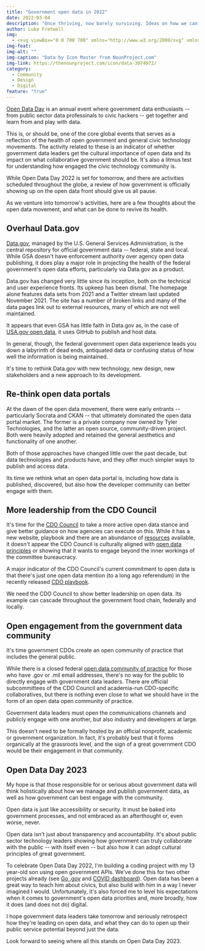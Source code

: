 ```yaml
---
title: "Government open data in 2022"
date: 2022-03-04
description: "Once thriving, now barely surviving. Ideas on how we can breathe more life into it."
author: Luke Fretwell
img: 
  - <svg viewBox="0 0 700 700" xmlns="http://www.w3.org/2000/svg" xmlns:xlink="http://www.w3.org/1999/xlink"><path d="M406 280c0 34.02-27.578 61.602-61.602 61.602-34.02 0-61.598-27.582-61.598-61.602s27.578-61.602 61.598-61.602C378.421 218.398 406 245.98 406 280M529.2 246.4c-16.633 0-30.406 12.152-33.098 28h-56.5c-3.078 0-5.602 2.52-5.602 5.602 0 3.078 2.52 5.601 5.602 5.601h56.504c2.688 15.848 16.465 28 33.098 28 18.535 0 33.602-15.062 33.602-33.602-.004-18.535-15.07-33.602-33.605-33.602zm0 56c-12.375 0-22.398-10.023-22.398-22.398s10.023-22.398 22.398-22.398 22.398 10.023 22.398 22.398c.004 12.375-10.023 22.398-22.398 22.398zM126 280c0 18.535 15.062 33.602 33.602 33.602 16.633 0 30.406-12.152 33.098-28h56.5c3.078 0 5.602-2.52 5.602-5.602 0-3.078-2.52-5.601-5.602-5.601h-56.504c-2.688-15.848-16.465-28-33.098-28C141.063 246.399 126 261.465 126 280zm33.602-22.398C171.977 257.602 182 267.625 182 280s-10.023 22.398-22.398 22.398-22.398-10.023-22.398-22.398c-.004-12.375 10.02-22.398 22.398-22.398zM344.4 190.4c3.078 0 5.602-2.52 5.602-5.602v-56.5c15.848-2.687 28-16.465 28-33.098 0-18.535-15.062-33.602-33.602-33.602-18.535 0-33.602 15.062-33.602 33.602 0 16.633 12.152 30.406 28 33.098l.004 56.504c0 3.079 2.519 5.598 5.597 5.598zm-22.398-95.199c0-12.375 10.023-22.398 22.398-22.398s22.398 10.023 22.398 22.398-10.023 22.398-22.398 22.398c-12.375.004-22.398-10.023-22.398-22.398zM344.4 369.6c-3.078 0-5.602 2.52-5.602 5.602v56.504c-15.848 2.687-28 16.465-28 33.098 0 18.535 15.062 33.602 33.602 33.602 18.535 0 33.602-15.062 33.602-33.602 0-16.633-12.152-30.406-28-33.098v-56.508c0-3.078-2.52-5.598-5.601-5.598zm22.402 95.199c0 12.375-10.023 22.398-22.398 22.398s-22.398-10.023-22.398-22.398 10.023-22.398 22.398-22.398c12.375-.004 22.398 10.023 22.398 22.398zM155.96 149.35c8.734 8.734 20.215 13.105 31.695 13.105a44.647 44.647 0 0027.441-9.406l63.617 63.617c1.121 1.12 2.52 1.625 3.977 1.625 1.457 0 2.855-.559 3.976-1.625a5.576 5.576 0 000-7.895l-63.676-63.676c6.106-7.84 9.465-17.359 9.465-27.44 0-11.985-4.648-23.239-13.105-31.696s-19.711-13.105-31.695-13.105-23.238 4.649-31.695 13.105c-17.473 17.473-17.473 45.918 0 63.391zm7.95-55.441c6.327-6.328 14.784-9.856 23.741-9.856 8.961 0 17.414 3.473 23.742 9.856 6.328 6.328 9.856 14.785 9.856 23.742 0 8.96-3.473 17.414-9.856 23.742-13.105 13.105-34.44 13.105-47.543 0-13.043-13.098-13.043-34.379.059-47.484zM417.31 218.29c1.457 0 2.856-.559 3.977-1.625l63.617-63.617a44.617 44.617 0 0027.44 9.406c11.48 0 22.962-4.367 31.696-13.105 17.473-17.473 17.473-45.863 0-63.336-8.457-8.457-19.711-13.105-31.695-13.105s-23.238 4.649-31.695 13.105c-8.457 8.457-13.105 19.711-13.105 31.695 0 10.078 3.359 19.602 9.464 27.441l-63.676 63.562a5.576 5.576 0 000 7.895c1.122 1.12 2.52 1.683 3.977 1.683zm71.289-124.38c6.328-6.328 14.785-9.855 23.742-9.855 8.96 0 17.414 3.472 23.742 9.855 13.105 13.105 13.105 34.441 0 47.543-13.105 13.105-34.441 13.105-47.543 0-6.328-6.328-9.856-14.785-9.856-23.742s3.586-17.473 9.915-23.801zM286.66 343.34a5.576 5.576 0 00-7.894 0l-63.672 63.672c-17.586-13.664-43.008-12.434-59.137 3.695-17.473 17.473-17.473 45.863 0 63.336 8.457 8.457 19.71 13.105 31.695 13.105s23.238-4.648 31.695-13.105 13.105-19.71 13.105-31.695c0-10.078-3.36-19.602-9.465-27.44l63.617-63.618c2.238-2.18 2.238-5.765.054-7.949zm-75.266 122.75c-6.328 6.328-14.785 9.855-23.742 9.855-8.96 0-17.414-3.472-23.742-9.855-13.105-13.105-13.105-34.441 0-47.543 6.55-6.55 15.176-9.8 23.742-9.8 8.625 0 17.191 3.245 23.742 9.8 6.328 6.328 9.855 14.785 9.855 23.742a33.55 33.55 0 01-9.855 23.801zM477.01 414.9c-6.106 7.84-9.465 17.359-9.465 27.441 0 11.984 4.649 23.238 13.105 31.695 8.457 8.457 19.711 13.105 31.695 13.105s23.238-4.648 31.695-13.105c17.473-17.473 17.473-45.863 0-63.336-16.129-16.129-41.55-17.305-59.137-3.695l-63.613-63.672a5.576 5.576 0 00-7.894 0 5.576 5.576 0 000 7.894zm11.594 3.7c6.55-6.552 15.176-9.802 23.742-9.802 8.625 0 17.191 3.247 23.742 9.801 13.105 13.105 13.105 34.441 0 47.543-6.328 6.328-14.785 9.856-23.742 9.856-8.96 0-17.414-3.473-23.742-9.856-6.328-6.328-9.855-14.785-9.855-23.742a33.543 33.543 0 019.855-23.8z"/><use x="70" y="644" xlink:href="#prefix__u"/><use x="90.551" y="644" xlink:href="#prefix__c"/><use x="104.359" y="644" xlink:href="#prefix__a"/><use x="123.348" y="644" xlink:href="#prefix__e"/><use x="142.242" y="644" xlink:href="#prefix__b"/><use x="155.629" y="644" xlink:href="#prefix__a"/><use x="174.617" y="644" xlink:href="#prefix__k"/><use x="204.41" y="644" xlink:href="#prefix__j"/><use x="224.453" y="644" xlink:href="#prefix__i"/><use x="252.453" y="644" xlink:href="#prefix__h"/><use x="262.867" y="644" xlink:href="#prefix__g"/><use x="279.469" y="644" xlink:href="#prefix__d"/><use x="298.703" y="644" xlink:href="#prefix__f"/><use x="328.383" y="644" xlink:href="#prefix__t"/><use x="356.25" y="644" xlink:href="#prefix__e"/><use x="375.141" y="644" xlink:href="#prefix__s"/><use x="391.809" y="644" xlink:href="#prefix__b"/><use x="405.195" y="644" xlink:href="#prefix__a"/><use x="424.184" y="644" xlink:href="#prefix__c"/><use x="70" y="672" xlink:href="#prefix__r"/><use x="82.184" y="672" xlink:href="#prefix__c"/><use x="95.992" y="672" xlink:href="#prefix__d"/><use x="115.227" y="672" xlink:href="#prefix__q"/><use x="154.152" y="672" xlink:href="#prefix__b"/><use x="167.535" y="672" xlink:href="#prefix__p"/><use x="187.469" y="672" xlink:href="#prefix__a"/><use x="216.207" y="672" xlink:href="#prefix__o"/><use x="239.641" y="672" xlink:href="#prefix__d"/><use x="258.879" y="672" xlink:href="#prefix__n"/><use x="278.813" y="672" xlink:href="#prefix__f"/><use x="308.492" y="672" xlink:href="#prefix__m"/><use x="329.016" y="672" xlink:href="#prefix__c"/><use x="342.82" y="672" xlink:href="#prefix__d"/><use x="362.059" y="672" xlink:href="#prefix__l"/><use x="371.656" y="672" xlink:href="#prefix__a"/><use x="390.648" y="672" xlink:href="#prefix__g"/><use x="407.242" y="672" xlink:href="#prefix__b"/></svg>
img-feat: 
img-alt: ""
img-caption: "Data by Icon Master from NounProject.com"
img-link: https://thenounproject.com/icon/data-3074972/
category:
  - Community
  - Design
  - Digital
feature: "true"
---
```


[Open Data Day](https://opendataday.org) is an annual event where government data enthusiasts -- from public sector data professinals to civic hackers -- get together and learn from and play with data.

This is, or should be, one of the core global events that serves as a reflection of the health of open government and general civic technology movements. The activity related to these is an indicator of whether government data leaders get the cultural importance of open data and its impact on what collaborative government should be. It's also a litmus test for understanding how engaged the civic technology community is.

While Open Data Day 2022 is set for tomorrow, and there are activities scheduled throughout the globe, a review of how government is officially showing up on the open data front should give us all pause.

As we venture into tomorrow's activities, here are a few thoughts about the open data movement, and what can be done to revive its health.

## Overhaul Data.gov

[Data.gov](https://data.gov), managed by the U.S. General Services Administration, is the central repository for official government data -- federal, state and local. While GSA doesn't have enforcement authority over agency open data publishing, it does play a major role in projecting the health of the federal government's open data efforts, particularly via Data.gov as a product.

Data.gov has changed very little since its inception, both on the technical and user experience fronts. Its upkeep has been dismal. The homepage alone features data sets from 2021 and a Twitter stream last updated November 2021. The site has a number of broken links and many of the data pages link out to external resources, many of which are not well maintained.

It appears that even GSA has little faith in Data.gov as, in the case of [USA.gov open data](https://www.usa.gov/developer), it uses GitHub to publish and host data.

In general, though, the federal government open data experience leads you down a labyrinth of dead ends, antiquated data or confusing status of how well the information is being maintained.

It's time to rethink Data.gov with new technology, new design, new stakeholders and a new approach to its development.

## Re-think open data portals

At the dawn of the open data movement, there were early entrants -- particularly Socrata and CKAN -- that ultimately dominated the open data portal market. The former is a private company now owned by Tyler Technologies, and the latter an open source, community-driven project. Both were heavily adopted and retained the general aesthetics and functionality of one another.

Both of those approaches have changed little over the past decade, but data technologies and products have, and they offer much simpler ways to publish and access data.

Its time we rethink what an open data portal is, including how data is published, discovered, but also how the developer community can better engage with them.

## More leadership from the CDO Council

It's time for the [CDO Council](https://www.cdo.gov/) to take a more active open data stance and give better guidance on how agencies can execute on this. While it has a new website, playbook and there are an abundance of [resources](https://resources.data.gov/) available, it doesn't appear the CDO Council is culturally aligned with [open data principles](https://opengovdata.org/) or showing that it wants to engage beyond the inner workings of the committee bureaucracy.

A major indicator of the CDO Council's current commitment to open data is that there's just one open data mention (to a long ago referendum) in the recently released [CDO playbook](https://govfresh.com/thoughts/cdo-playbook-website).

We need the CDO Council to show better leadership on open data. Its example can cascade throughout the government food chain, federally and locally.

## Open engagement from the government data community

It's time government CDOs create an open community of practice that includes the general public.

While there is a closed federal [open data community of practice](https://digital.gov/communities/open-data/) for those who have .gov or .mil email addresses, there's no way for the public to directly engage with government data leaders. There are official subcommittees of the CDO Council and academia-run CDO-specific collaboratives, but there is nothing even close to what we should have in the form of an open data open community of practice.

Government data leaders must open the communications channels and publicly engage with one another, but also industry and developers at large.

This doesn't need to be formally hosted by an official nonprofit, academic or government organization. In fact, it's probably best that it forms organically at the grassroots level, and the sign of a great government CDO would be their engagement in that community.

## Open Data Day 2023

My hope is that those responsible for or serious about government data will think holistically about how we manage and publish government data, as well as how government can best engage with the community.

Open data is just like accessibility or security. It must be baked into government processes, and not embraced as an afterthought or, even worse, never.

Open data isn't just about transparency and accountability. It's about public sector technology leaders showing how government can truly collaborate with the public -- with itself even -- but also how it can adopt cultural principles of great government.

To celebrate Open Data Day 2022, I'm building a coding project with my 13 year-old son using open government APIs. We've done this for two other projects already (see [Go .gov](https://govfresh.com/labs/dotgov) and [COVID dashboard](https://govfresh.com/labs/covid-dashboard)). Open data has been a great way to teach him about civics, but also build with him in a way I never imagined I would. Unfortunately, it's also forced me to level his expectations when it comes to government's open data priorities and, more broadly, how it does (and does not do) digital. 

I hope government data leaders take tomorrow and seriously retrospect how they're leading on open data, and what they can do to open up their public service potential beyond just the data.

Look forward to seeing where all this stands on Open Data Day 2023.